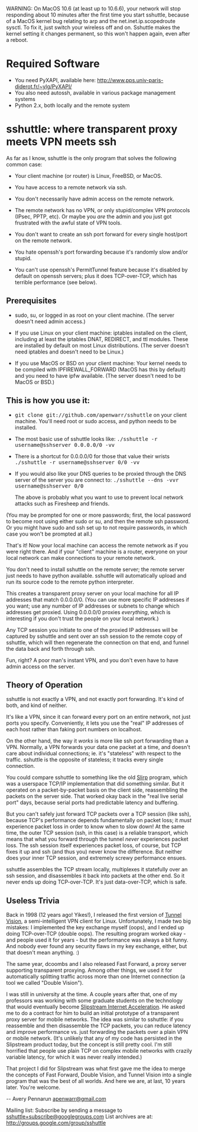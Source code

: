 
WARNING:
On MacOS 10.6 (at least up to 10.6.6), your network will
stop responding about 10 minutes after the first time you
start sshuttle, because of a MacOS kernel bug relating to
arp and the net.inet.ip.scopedroute sysctl.  To fix it,
just switch your wireless off and on. Sshuttle makes the
kernel setting it changes permanent, so this won't happen
again, even after a reboot.

Required Software
=================

 - You need PyXAPI, available here:
   http://www.pps.univ-paris-diderot.fr/~ylg/PyXAPI/
 - You also need autossh, available in various package management systems
 - Python 2.x, both locally and the remote system


sshuttle: where transparent proxy meets VPN meets ssh
=====================================================

As far as I know, sshuttle is the only program that solves the following
common case:

 - Your client machine (or router) is Linux, FreeBSD, or MacOS.

 - You have access to a remote network via ssh.

 - You don't necessarily have admin access on the remote network.

 - The remote network has no VPN, or only stupid/complex VPN
    protocols (IPsec, PPTP, etc). Or maybe you <i>are</i> the
    admin and you just got frustrated with the awful state of
    VPN tools.

 - You don't want to create an ssh port forward for every
    single host/port on the remote network.

 - You hate openssh's port forwarding because it's randomly
    slow and/or stupid.
 
 - You can't use openssh's PermitTunnel feature because
    it's disabled by default on openssh servers; plus it does
    TCP-over-TCP, which has terrible performance (see below).
    

Prerequisites
-------------

 - sudo, su, or logged in as root on your client machine.
   (The server doesn't need admin access.)
   
 - If you use Linux on your client machine:
   iptables installed on the client, including at
   least the iptables DNAT, REDIRECT, and ttl modules. 
   These are installed by default on most Linux distributions. 
   (The server doesn't need iptables and doesn't need to be
   Linux.)
   
 - If you use MacOS or BSD on your client machine:
   Your kernel needs to be compiled with IPFIREWALL_FORWARD
   (MacOS has this by default) and you need to have ipfw
   available. (The server doesn't need to be MacOS or BSD.)


This is how you use it:
-----------------------

 - <tt>git clone git://github.com/apenwarr/sshuttle</tt>
    on your client machine. You'll need root or sudo
    access, and python needs to be installed.

 - The most basic use of sshuttle looks like:
  <tt>./sshuttle -r username@sshserver 0.0.0.0/0 -vv</tt>

 - There is a shortcut for 0.0.0.0/0 for those that value
   their wrists
   <tt>./sshuttle -r username@sshserver 0/0 -vv</tt>

 - If you would also like your DNS queries to be proxied
   through the DNS server of the server you are connect to:
   <tt>./sshuttle --dns -vvr username@sshserver 0/0</tt>

   The above is probably what you want to use to prevent
   local network attacks such as Firesheep and friends.

(You may be prompted for one or more passwords; first, the
local password to become root using either sudo or su, and
then the remote ssh password.  Or you might have sudo and ssh set
up to not require passwords, in which case you won't be
prompted at all.)

That's it!  Now your local machine can access the remote network as if you
were right there.  And if your "client" machine is a router, everyone on
your local network can make connections to your remote network.

You don't need to install sshuttle on the remote server;
the remote server just needs to have python available. 
sshuttle will automatically upload and run its source code
to the remote python interpreter.

This creates a transparent proxy server on your local machine for all IP
addresses that match 0.0.0.0/0.  (You can use more specific IP addresses if
you want; use any number of IP addresses or subnets to change which
addresses get proxied.  Using 0.0.0.0/0 proxies <i>everything</i>, which is
interesting if you don't trust the people on your local network.)

Any TCP session you initiate to one of the proxied IP addresses will be
captured by sshuttle and sent over an ssh session to the remote copy of
sshuttle, which will then regenerate the connection on that end, and funnel
the data back and forth through ssh.

Fun, right?  A poor man's instant VPN, and you don't even have to have
admin access on the server.


Theory of Operation
-------------------

sshuttle is not exactly a VPN, and not exactly port forwarding.  It's kind
of both, and kind of neither.

It's like a VPN, since it can forward every port on an entire network, not
just ports you specify.  Conveniently, it lets you use the "real" IP
addresses of each host rather than faking port numbers on localhost.

On the other hand, the way it *works* is more like ssh port forwarding than
a VPN.  Normally, a VPN forwards your data one packet at a time, and
doesn't care about individual connections; ie. it's "stateless" with respect
to the traffic.  sshuttle is the opposite of stateless; it tracks every
single connection.

You could compare sshuttle to something like the old <a
href="http://en.wikipedia.org/wiki/Slirp">Slirp</a> program, which was a
userspace TCP/IP implementation that did something similar.  But it
operated on a packet-by-packet basis on the client side, reassembling the
packets on the server side.  That worked okay back in the "real live serial
port" days, because serial ports had predictable latency and buffering.

But you can't safely just forward TCP packets over a TCP session (like ssh),
because TCP's performance depends fundamentally on packet loss; it
<i>must</i> experience packet loss in order to know when to slow down!  At
the same time, the outer TCP session (ssh, in this case) is a reliable
transport, which means that what you forward through the tunnel <i>never</i>
experiences packet loss.  The ssh session itself experiences packet loss, of
course, but TCP fixes it up and ssh (and thus you) never know the
difference.  But neither does your inner TCP session, and extremely screwy
performance ensues.

sshuttle assembles the TCP stream locally, multiplexes it statefully over
an ssh session, and disassembles it back into packets at the other end.  So
it never ends up doing TCP-over-TCP.  It's just data-over-TCP, which is
safe.


Useless Trivia
--------------

Back in 1998 (12 years ago!  Yikes!), I released the first version of <a
href="http://alumnit.ca/wiki/?TunnelVisionReadMe">Tunnel Vision</a>, a
semi-intelligent VPN client for Linux.  Unfortunately, I made two big mistakes: 
I implemented the key exchange myself (oops), and I ended up doing
TCP-over-TCP (double oops).  The resulting program worked okay - and people
used it for years - but the performance was always a bit funny.  And nobody
ever found any security flaws in my key exchange, either, but that doesn't
mean anything. :)

The same year, dcoombs and I also released Fast Forward, a proxy server
supporting transparent proxying.  Among other things, we used it for
automatically splitting traffic across more than one Internet connection (a
tool we called "Double Vision").

I was still in university at the time.  A couple years after that, one of my
professors was working with some graduate students on the technology that
would eventually become <a href="http://www.slipstream.com/">Slipstream
Internet Acceleration</a>.  He asked me to do a contract for him to build an
initial prototype of a transparent proxy server for mobile networks.  The
idea was similar to sshuttle: if you reassemble and then disassemble the TCP
packets, you can reduce latency and improve performance vs.  just forwarding
the packets over a plain VPN or mobile network.  (It's unlikely that any of
my code has persisted in the Slipstream product today, but the concept is
still pretty cool.  I'm still horrified that people use plain TCP on
complex mobile networks with crazily variable latency, for which it was
never really intended.)

That project I did for Slipstream was what first gave me the idea to merge
the concepts of Fast Forward, Double Vision, and Tunnel Vision into a single
program that was the best of all worlds.  And here we are, at last, 10 years
later.  You're welcome.

--
Avery Pennarun <apenwarr@gmail.com>

Mailing list:
   Subscribe by sending a message to <sshuttle+subscribe@googlegroups.com>
   List archives are at: http://groups.google.com/group/sshuttle
